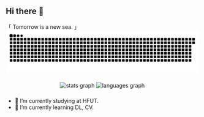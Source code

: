 ## Hi there 👋
「 Tomorrow is a new sea. 」
![](https://github.com/lmjshineee/lmjshineee/blob/output/github-contribution-grid-snake.svg)

### 
<div align="center">
  <img src="https://github-readme-stats.vercel.app/api?username=lmjshineee&hide_title=false&hide_rank=false&show_icons=true&include_all_commits=true&count_private=true&disable_animations=false&locale=en&hide_border=false" height="150" alt="stats graph"  />
  <img src="https://github-readme-stats.vercel.app/api/top-langs?username=lmjshineee&locale=en&hide_title=false&layout=compact&card_width=320&langs_count=5&hide_border=false" height="150" alt="languages graph"  />
</div>

### 
- 🔭 I’m currently studying at HFUT.
- 🌱 I’m currently learning DL, CV. 
